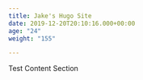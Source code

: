 ```yaml
---
title: Jake's Hugo Site
date: 2019-12-20T20:10:16.000+00:00
age: "24"
weight: "155"

---
```

Test Content Section